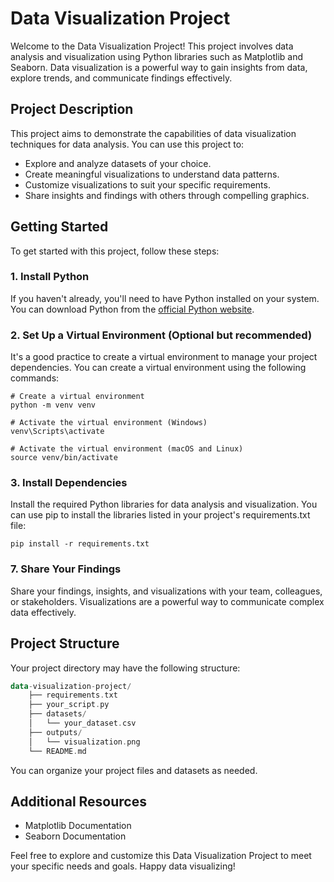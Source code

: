 # Data Visualization Project

Welcome to the Data Visualization Project! This project involves data analysis and visualization using Python libraries such as Matplotlib and Seaborn. Data visualization is a powerful way to gain insights from data, explore trends, and communicate findings effectively.

## Project Description

This project aims to demonstrate the capabilities of data visualization techniques for data analysis. You can use this project to:

- Explore and analyze datasets of your choice.
- Create meaningful visualizations to understand data patterns.
- Customize visualizations to suit your specific requirements.
- Share insights and findings with others through compelling graphics.

## Getting Started

To get started with this project, follow these steps:

### 1. Install Python

If you haven't already, you'll need to have Python installed on your system. You can download Python from the [official Python website](https://www.python.org/downloads/).

### 2. Set Up a Virtual Environment (Optional but recommended)

It's a good practice to create a virtual environment to manage your project dependencies. You can create a virtual environment using the following commands:

```shell
# Create a virtual environment
python -m venv venv

# Activate the virtual environment (Windows)
venv\Scripts\activate

# Activate the virtual environment (macOS and Linux)
source venv/bin/activate
```

### 3. Install Dependencies

Install the required Python libraries for data analysis and visualization. You can use pip to install the libraries listed in your project's requirements.txt file:

```shell
pip install -r requirements.txt
```
### 7. Share Your Findings

Share your findings, insights, and visualizations with your team, colleagues, or stakeholders. Visualizations are a powerful way to communicate complex data effectively.

## Project Structure

Your project directory may have the following structure:

```kotlin
data-visualization-project/
    ├── requirements.txt
    ├── your_script.py
    ├── datasets/
    │   └── your_dataset.csv
    ├── outputs/
    │   └── visualization.png
    └── README.md
```

You can organize your project files and datasets as needed.

## Additional Resources

-    Matplotlib Documentation
-    Seaborn Documentation

Feel free to explore and customize this Data Visualization Project to meet your specific needs and goals. Happy data visualizing!



